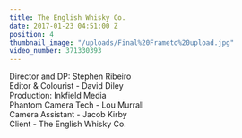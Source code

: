 ```yaml
---
title: The English Whisky Co.
date: 2017-01-23 04:51:00 Z
position: 4
thumbnail_image: "/uploads/Final%20Frameto%20upload.jpg"
video_number: 371330393
---
```


Director and DP: Stephen Ribeiro<br>
Editor & Colourist - David Diley<br>
Production: Inkfield Media<br>
Phantom Camera Tech - Lou Murrall<br>
Camera Assistant - Jacob Kirby<br>
Client - The English Whisky Co.<br>
